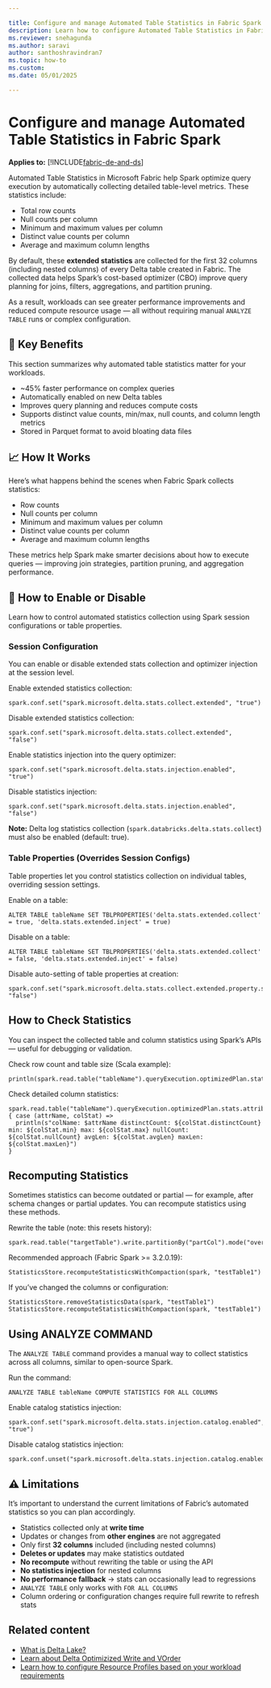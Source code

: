 ```yaml
---

title: Configure and manage Automated Table Statistics in Fabric Spark
description: Learn how to configure Automated Table Statistics in Fabric Spark to optimize performance for analytics workloads.
ms.reviewer: snehagunda
ms.author: saravi
author: santhoshravindran7
ms.topic: how-to
ms.custom:
ms.date: 05/01/2025

---
```


# Configure and manage Automated Table Statistics in Fabric Spark

**Applies to:** [!INCLUDE[fabric-de-and-ds](includes/fabric-de-ds.md)]

Automated Table Statistics in Microsoft Fabric help Spark optimize query execution by automatically collecting detailed table-level metrics. These statistics include:

- Total row counts
- Null counts per column
- Minimum and maximum values per column
- Distinct value counts per column
- Average and maximum column lengths

By default, these **extended statistics** are collected for the first 32 columns (including nested columns) of every Delta table created in Fabric. The collected data helps Spark’s cost-based optimizer (CBO) improve query planning for joins, filters, aggregations, and partition pruning.

As a result, workloads can see greater performance improvements and reduced compute resource usage — all without requiring manual `ANALYZE TABLE` runs or complex configuration.

## 🚀 Key Benefits

This section summarizes why automated table statistics matter for your workloads.

- ~45% faster performance on complex queries
- Automatically enabled on new Delta tables
- Improves query planning and reduces compute costs
- Supports distinct value counts, min/max, null counts, and column length metrics
- Stored in Parquet format to avoid bloating data files

## 📈 How It Works

Here’s what happens behind the scenes when Fabric Spark collects statistics:

- Row counts
- Null counts per column
- Minimum and maximum values per column
- Distinct value counts per column
- Average and maximum column lengths

These metrics help Spark make smarter decisions about how to execute queries — improving join strategies, partition pruning, and aggregation performance.

## 🔧 How to Enable or Disable

Learn how to control automated statistics collection using Spark session configurations or table properties.

### Session Configuration

You can enable or disable extended stats collection and optimizer injection at the session level.

Enable extended statistics collection:

    spark.conf.set("spark.microsoft.delta.stats.collect.extended", "true")

Disable extended statistics collection:

    spark.conf.set("spark.microsoft.delta.stats.collect.extended", "false")

Enable statistics injection into the query optimizer:

    spark.conf.set("spark.microsoft.delta.stats.injection.enabled", "true")

Disable statistics injection:

    spark.conf.set("spark.microsoft.delta.stats.injection.enabled", "false")

**Note:** Delta log statistics collection (`spark.databricks.delta.stats.collect`) must also be enabled (default: true).

### Table Properties (Overrides Session Configs)

Table properties let you control statistics collection on individual tables, overriding session settings.

Enable on a table:

    ALTER TABLE tableName SET TBLPROPERTIES('delta.stats.extended.collect' = true, 'delta.stats.extended.inject' = true)

Disable on a table:

    ALTER TABLE tableName SET TBLPROPERTIES('delta.stats.extended.collect' = false, 'delta.stats.extended.inject' = false)

Disable auto-setting of table properties at creation:

    spark.conf.set("spark.microsoft.delta.stats.collect.extended.property.setAtTableCreation", "false")

## How to Check Statistics

You can inspect the collected table and column statistics using Spark’s APIs — useful for debugging or validation.

Check row count and table size (Scala example):

    println(spark.read.table("tableName").queryExecution.optimizedPlan.stats)

Check detailed column statistics:

    spark.read.table("tableName").queryExecution.optimizedPlan.stats.attributeStats.foreach { case (attrName, colStat) =>
      println(s"colName: $attrName distinctCount: ${colStat.distinctCount} min: ${colStat.min} max: ${colStat.max} nullCount: ${colStat.nullCount} avgLen: ${colStat.avgLen} maxLen: ${colStat.maxLen}")
    }

## Recomputing Statistics

Sometimes statistics can become outdated or partial — for example, after schema changes or partial updates. You can recompute statistics using these methods.

Rewrite the table (note: this resets history):

    spark.read.table("targetTable").write.partitionBy("partCol").mode("overwrite").saveAsTable("targetTable")

Recommended approach (Fabric Spark >= 3.2.0.19):

    StatisticsStore.recomputeStatisticsWithCompaction(spark, "testTable1")

If you’ve changed the columns or configuration:

    StatisticsStore.removeStatisticsData(spark, "testTable1")
    StatisticsStore.recomputeStatisticsWithCompaction(spark, "testTable1")

## Using ANALYZE COMMAND

The `ANALYZE TABLE` command provides a manual way to collect statistics across all columns, similar to open-source Spark.

Run the command:

    ANALYZE TABLE tableName COMPUTE STATISTICS FOR ALL COLUMNS

Enable catalog statistics injection:

    spark.conf.set("spark.microsoft.delta.stats.injection.catalog.enabled", "true")

Disable catalog statistics injection:

    spark.conf.unset("spark.microsoft.delta.stats.injection.catalog.enabled")

## ⚠️ Limitations

It’s important to understand the current limitations of Fabric’s automated statistics so you can plan accordingly. 

- Statistics collected only at **write time**
- Updates or changes from **other engines** are not aggregated
- Only first **32 columns** included (including nested columns)
- **Deletes or updates** may make statistics outdated
- **No recompute** without rewriting the table or using the API
- **No statistics injection** for nested columns
- **No performance fallback** → stats can occasionally lead to regressions
- `ANALYZE TABLE` only works with `FOR ALL COLUMNS`
- Column ordering or configuration changes require full rewrite to refresh stats

## Related content
- [What is Delta Lake?](/azure/synapse-analytics/spark/apache-spark-what-is-delta-lake)
- [Learn about Delta Optimizized Write and VOrder](delta-optimization-and-v-order.md)
- [Learn how to configure Resource Profiles based on your workload requirements](configure-resource-profile-configurations.md)


